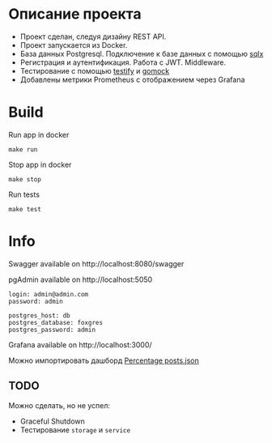 # Описание проекта
- Проект сделан, следуя дизайну REST API.
- Проект запускается из Docker.
- База данных Postgresql. Подключение к базе данных с помощью <a href="https://github.com/jmoiron/sqlx">sqlx</a>
- Регистрация и аутентификация. Работа с JWT. Middleware.
- Тестирование с помощью <a href="https://github.com/stretchr/testify">testify</a> и <a href="https://github.com/golang/mock">gomock</a>
- Добавлены метрики Prometheus с отображением через Grafana


# Build
Run app in docker

    make run


Stop app in docker

    make stop
    
Run tests

    make test

# Info

Swagger available on http://localhost:8080/swagger

pgAdmin available on http://localhost:5050

```
login: admin@admin.com
password: admin

postgres_host: db
postgres_database: foxgres
postgres_password: admin
```

Grafana available on http://localhost:3000/

Можно импортировать дашборд [Percentage posts.json](grafana%2FPercentage%20posts.json)

## TODO
Можно сделать, но не успел:
- Graceful Shutdown
- Тестирование `storage` и `service`